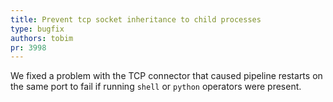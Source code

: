 ```yaml
---
title: Prevent tcp socket inheritance to child processes
type: bugfix
authors: tobim
pr: 3998
---
```


We fixed a problem with the TCP connector that caused pipeline restarts on the
same port to fail if running `shell` or `python` operators were present.

